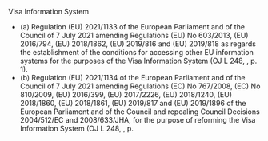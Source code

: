 Visa  Information  System
- (a) Regulation  (EU)  2021/1133  of  the  European  Parliament  and  of  the  Council  of  7  July  2021  amending Regulations (EU) No 603/2013, (EU) 2016/794, (EU) 2018/1862, (EU) 2019/816 and (EU) 2019/818 as regards the  establishment  of  the  conditions  for  accessing  other  EU  information  systems  for  the  purposes  of  the  Visa Information  System  (OJ  L  248,  ,  p.  1).
- (b) Regulation  (EU)  2021/1134  of  the  European  Parliament  and  of  the  Council  of  7  July  2021  amending Regulations  (EC)  No  767/2008,  (EC)  No  810/2009,  (EU)  2016/399,  (EU)  2017/2226,  (EU)  2018/1240,  (EU) 2018/1860,  (EU)  2018/1861,  (EU)  2019/817  and  (EU)  2019/1896  of  the  European  Parliament  and  of  the Council  and  repealing  Council  Decisions  2004/512/EC  and  2008/633/JHA,  for  the  purpose  of  reforming  the Visa  Information  System  (OJ  L  248,  ,  p.  